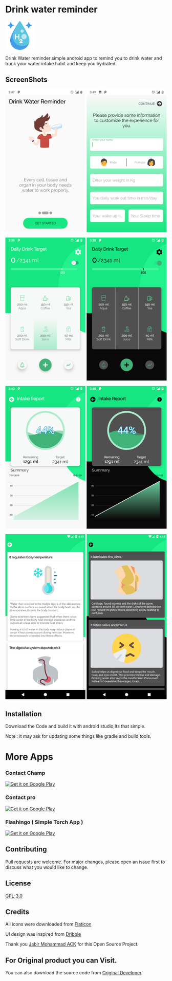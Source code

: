 # Drink water reminder

<img src="/fastlane/metadata/android/en-US/images/featureGraphic.png" width="90px">

Drink Water reminder simple android app to remind you to drink water and track your water intake habit and keep you hydrated.

## ScreenShots

<img src="/fastlane/metadata/android/en-US/images/phoneScreenshots/1-Intro.png" width="250px"> <img src="/fastlane/metadata/android/en-US/images/phoneScreenshots/2-Edit.png" width="250px"> 

<img src="/fastlane/metadata/android/en-US/images/phoneScreenshots/3-Home.png" width="250px"> <img src="/fastlane/metadata/android/en-US/images/phoneScreenshots/3-Homedark.png" width="250px"> 

<img src="/fastlane/metadata/android/en-US/images/phoneScreenshots/4-Stats.png" width="250px"> <img src="/fastlane/metadata/android/en-US/images/phoneScreenshots/4-Statsdark.png" width="250px"> 

<img src="/fastlane/metadata/android/en-US/images/phoneScreenshots/5-info.png" width="250px"> <img src="/fastlane/metadata/android/en-US/images/phoneScreenshots/5-infodark.png" width="250px"> 





## Installation

Download the Code and build it with android studio,Its that simple.

Note : it may ask for updating some things like gradle and  build tools.


# More Apps
### Contact Champ
<a href="https://play.google.com/store/apps/details?id=com.sudoware.contactchamp"><img alt="Get it on Google Play" src="https://play.google.com/intl/en_us/badges/images/generic/en-play-badge.png" height=56px /></a>


### Contact pro
<a href="https://play.google.com/store/apps/details?id=com.sudoware.contactchamppro"><img alt="Get it on Google Play" src="https://play.google.com/intl/en_us/badges/images/generic/en-play-badge.png" height=56px /></a>

### Flashingo ( Simple Torch App )
<a href="https://play.google.com/store/apps/details?id=pk.sudoware.com.flashingo"><img alt="Get it on Google Play" src="https://play.google.com/intl/en_us/badges/images/generic/en-play-badge.png" height=56px /></a>



## Contributing

Pull requests are welcome. For major changes, please open an issue first to discuss what you would like to change.

## License
[GPL-3.0](https://github.com/maliksaif/Drink-Water-Reminder/blob/master/LICENSE)

## Credits
All icons were downloaded from [Flaticon](https://www.flaticon.com)

UI design was inspired from [Dribble](https://dribbble.com)

Thank you [Jabir Mohammad ACK](https://github.com/z3r0c00l-2k) for this Open Source Project.

## For Original product you can Visit.

You can also download the source code from [Original Developer](https://github.com/z3r0c00l-2k/AquaDroid).
